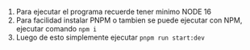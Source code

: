 1. Para ejecutar el programa recuerde tener minimo NODE 16
2. Para facilidad instalar PNPM o tambien se puede ejecutar con NPM, ejecutar comando `npm i`
3. Luego de esto simplemente ejecutar `pnpm run start:dev`

